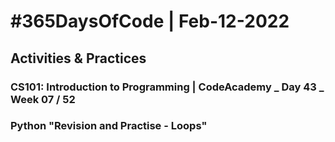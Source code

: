 # #365DaysOfCode | Feb-12-2022
## Activities & Practices     
### CS101: Introduction to Programming | CodeAcademy _ Day 43 _ Week 07 / 52     
### Python "Revision and Practise - Loops"    


